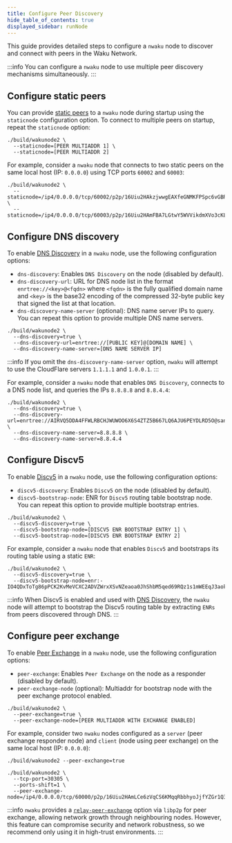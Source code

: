 ```yaml
---
title: Configure Peer Discovery
hide_table_of_contents: true
displayed_sidebar: runNode
---
```


This guide provides detailed steps to configure a `nwaku` node to discover and connect with peers in the Waku Network.

:::info
You can configure a `nwaku` node to use multiple peer discovery mechanisms simultaneously.
:::

## Configure static peers

You can provide [static peers](/learn/concepts/static-peers) to a `nwaku` node during startup using the `staticnode` configuration option. To connect to multiple peers on startup, repeat the `staticnode` option:

```shell
./build/wakunode2 \
  --staticnode=[PEER MULTIADDR 1] \
  --staticnode=[PEER MULTIADDR 2]
```

For example, consider a `nwaku` node that connects to two static peers on the same local host (IP: `0.0.0.0`) using TCP ports `60002` and `60003`:

```shell
./build/wakunode2 \
  --staticnode=/ip4/0.0.0.0/tcp/60002/p2p/16Uiu2HAkzjwwgEAXfeGNMKFPSpc6vGBRqCdTLG5q3Gmk2v4pQw7H \
  --staticnode=/ip4/0.0.0.0/tcp/60003/p2p/16Uiu2HAmFBA7LGtwY5WVVikdmXVo3cKLqkmvVtuDu63fe8safeQJ
```

## Configure DNS discovery

To enable [DNS Discovery](/learn/concepts/dns-discovery) in a `nwaku` node, use the following configuration options:

- `dns-discovery`: Enables `DNS Discovery` on the node (disabled by default).
- `dns-discovery-url`: URL for DNS node list in the format `enrtree://<key>@<fqdn>` where `<fqdn>` is the fully qualified domain name and `<key>` is the base32 encoding of the compressed 32-byte public key that signed the list at that location.
- `dns-discovery-name-server` (optional): DNS name server IPs to query. You can repeat this option to provide multiple DNS name servers.

```shell
./build/wakunode2 \
  --dns-discovery=true \
  --dns-discovery-url=enrtree://[PUBLIC KEY]@[DOMAIN NAME] \
  --dns-discovery-name-server=[DNS NAME SERVER IP]
```

:::info
If you omit the `dns-discovery-name-server` option, `nwaku` will attempt to use the CloudFlare servers `1.1.1.1` and `1.0.0.1`.
:::

For example, consider a `nwaku` node that enables `DNS Discovery`, connects to a DNS node list, and queries the IPs `8.8.8.8` and `8.8.4.4`:

```shell
./build/wakunode2 \
  --dns-discovery=true \
  --dns-discovery-url=enrtree://AIRVQ5DDA4FFWLRBCHJWUWOO6X6S4ZTZ5B667LQ6AJU6PEYDLRD5O@sandbox.waku.nodes.status.im \
  --dns-discovery-name-server=8.8.8.8 \
  --dns-discovery-name-server=8.8.4.4
```

## Configure Discv5

To enable [Discv5](/learn/concepts/discv5) in a `nwaku` node, use the following configuration options:

- `discv5-discovery`: Enables `Discv5` on the node (disabled by default).
- `discv5-bootstrap-node`: ENR for `Discv5` routing table bootstrap node. You can repeat this option to provide multiple bootstrap entries.

```shell
./build/wakunode2 \
  --discv5-discovery=true \
  --discv5-bootstrap-node=[DISCV5 ENR BOOTSTRAP ENTRY 1] \
  --discv5-bootstrap-node=[DISCV5 ENR BOOTSTRAP ENTRY 2]
```

For example, consider a `nwaku` node that enables `Discv5` and bootstraps its routing table using a static `ENR`:

```shell
./build/wakunode2 \
  --discv5-discovery=true \
  --discv5-bootstrap-node=enr:-IO4QDxToTg86pPCK2KvMeVCXC2ADVZWrxXSvNZeaoa0JhShbM5qed69RQz1s1mWEEqJ3aoklo_7EU9iIBcPMVeKlCQBgmlkgnY0iXNlY3AyNTZrMaEDdBHK1Gx6y_zv5DVw5Qb3DtSOMmVHTZO1WSORrF2loL2DdWRwgiMohXdha3UyAw
```

:::info
When Discv5 is enabled and used with [DNS Discovery](#configure-dns-discovery), the `nwaku` node will attempt to bootstrap the Discv5 routing table by extracting `ENRs` from peers discovered through DNS.
:::

## Configure peer exchange

To enable [Peer Exchange](/learn/concepts/peer-exchange) in a `nwaku` node, use the following configuration options:

- `peer-exchange`: Enables `Peer Exchange` on the node as a responder (disabled by default).
- `peer-exchange-node` (optional): Multiaddr for bootstrap node with the peer exchange protocol enabled.

```shell
./build/wakunode2 \
  --peer-exchange=true \
  --peer-exchange-node=[PEER MULTIADDR WITH EXCHANGE ENABLED]
```

For example, consider two `nwaku` nodes configured as a `server` (peer exchange responder node) and `client` (node using peer exchange) on the same local host (IP: `0.0.0.0`):

```shell title="Server: Nwaku Node with Peer Exchange Enabled"
./build/wakunode2 --peer-exchange=true
```

```shell title="Client: Nwaku Node Bootstrapping with Peer Exchange"
./build/wakunode2 \
  --tcp-port=30305 \
  --ports-shift=1 \
  --peer-exchange-node=/ip4/0.0.0.0/tcp/60000/p2p/16Uiu2HAmLCe6zVqCS6KMqqRbbhyoJjfYZGr1Q3thTSbyKzibQkFR
```

:::info
`nwaku` provides a [`relay-peer-exchange`](/run-node/config-options#relay-config) option via `libp2p` for peer exchange, allowing network growth through neighbouring nodes. However, this feature can compromise security and network robustness, so we recommend only using it in high-trust environments.
:::
